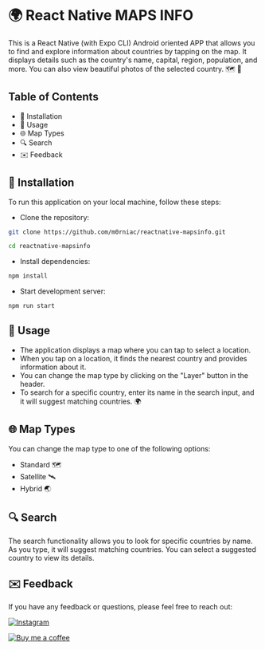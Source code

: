 # 🌍 React Native MAPS INFO

This is a React Native (with Expo CLI) Android oriented APP that allows you to find and explore information about countries by tapping on the map. It displays details such as the country's name, capital, region, population, and more. You can also view beautiful photos of the selected country. 🗺️ 📸

## Table of Contents
- 🚀 Installation
- 📱 Usage
- 🌐 Map Types
- 🔍 Search
- ✉️ Feedback

## 🚀 Installation

To run this application on your local machine, follow these steps:

- Clone the repository:
```bash
git clone https://github.com/m0rniac/reactnative-mapsinfo.git
```
```bash
cd reactnative-mapsinfo
```
- Install dependencies:
```bash
npm install
```
- Start development server:
```bash
npm run start
```
## 📱 Usage

- The application displays a map where you can tap to select a location.
- When you tap on a location, it finds the nearest country and provides information about it.
- You can change the map type by clicking on the "Layer" button in the header.
- To search for a specific country, enter its name in the search input, and it will suggest matching countries. 🌍

## 🌐 Map Types

You can change the map type to one of the following options:
- Standard 🗺️
- Satellite 🛰️
- Hybrid 🌏

## 🔍 Search

The search functionality allows you to look for specific countries by name. As you type, it will suggest matching countries. You can select a suggested country to view its details.
## ✉️ Feedback

If you have any feedback or questions, please feel free to reach out:

[![Instagram](https://img.shields.io/badge/Instagram-0A66C2?style=for-the-badge&logo=instagram&logoColor=white)](https://www.instagram.com/christcastr/)

[![Buy me a coffee](https://img.shields.io/badge/Buy_Me_a_Coffee-000?style=for-the-badge&logo=ko-fi&logoColor=white)](https://www.paypal.com/paypalme/christcastr/)